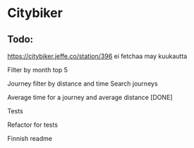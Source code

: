 # Citybiker

## Todo:

https://citybiker.jeffe.co/station/396 ei fetchaa may kuukautta

Filter by month top 5


Journey filter by distance and time
Search journeys

Average time for a journey and average distance [DONE]

Tests

Refactor for tests

Finnish readme
